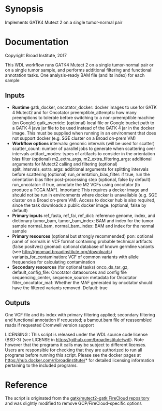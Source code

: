 # Synopsis
Implements GATK4 Mutect 2 on a single tumor-normal pair

# Documentation
Copyright Broad Institute, 2017

This WDL workflow runs GATK4 Mutect 2 on a single tumor-normal pair or on a single tumor sample, and performs additional filtering and functional annotation tasks.
One analysis-ready BAM file (and its index) for each sample

## Inputs

* **Runtime** gatk_docker, oncotator_docker: docker images to use for GATK 4 Mutect2 and for Oncotator preemptible_attempts: how many preemptions to tolerate before switching to a non-preemptible machine (on Google) gatk_override: (optional) local file or Google bucket path to a GATK 4 java jar file to be used instead of the GATK 4 jar in the docker image. This must be supplied when running in an environment that does not support docker (e.g. SGE cluster on a Broad on-prem VM)
* **Workflow options** intervals: genomic intervals (will be used for scatter) scatter_count: number of parallel jobs to generate when scattering over intervals artifact_modes: types of artifacts to consider in the orientation bias filter (optional) m2_extra_args, m2_extra_filtering_args: additional arguments for Mutect2 calling and filtering (optional) split_intervals_extra_args: additional arguments for splitting intervals before scattering (optional) run_orientation_bias_filter: if true, run the orientation bias filter post-processing step (optional, false by default) run_oncotator: if true, annotate the M2 VCFs using oncotator (to produce a TCGA MAF). Important: This requires a docker image and should not be run in environments where docker is unavailable (e.g. SGE cluster on a Broad on-prem VM). Access to docker hub is also required, since the task downloads a public docker image. (optional, false by default)
* **Primary inputs** ref_fasta, ref_fai, ref_dict: reference genome, index, and dictionary tumor_bam, tumor_bam_index: BAM and index for the tumor sample normal_bam, normal_bam_index: BAM and index for the normal sample
* **Primary resources** (optional but strongly recommended) pon: optional panel of normals in VCF format containing probable technical artifacts (false positves) gnomad: optional database of known germline variants (see http://gnomad.broadinstitute.org/downloads) variants_for_contamination: VCF of common variants with allele frequencies for calculating contamination
* **Secondary resources** (for optional tasks) onco_ds_tar_gz, default_config_file: Oncotator datasources and config file sequencing_center, sequence_source: metadata for Oncotator filter_oncotator_maf: Whether the MAF generated by oncotator should have the filtered variants removed. Default: true

## Outputs

One VCF file and its index with primary filtering applied; secondary filtering and functional annotation if requested; a bamout.bam file of reassembled reads if requested
Cromwell version support

LICENSING : This script is released under the WDL source code license (BSD-3) (see LICENSE in https://github.com/broadinstitute/wdl). Note however that the programs it calls may be subject to different licenses. Users are responsible for checking that they are authorized to run all programs before running this script. Please see the docker pages at https://hub.docker.com/r/broadinstitute/* for detailed licensing information pertaining to the included programs.

# Reference

The script is originated from the [gatk/mutect2-gatk FireCloud repository](https://portal.firecloud.org/#methods/gatk/mutect2-gatk4/13) and was slightly modified to remove GCP/FireCloud-specific options